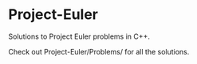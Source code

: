 # Project-Euler
Solutions to Project Euler problems in C++.

Check out Project-Euler/Problems/ for all the solutions.
